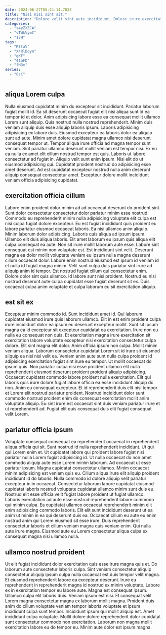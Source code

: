 ```yaml
---
date: 2024-06-27T05:24:14.703Z
title: "Nisi nisi sint sit."
description: "Dolore velit sint aute incididunt. Dolore irure exercitation cupidatat."
categories:
  - "s4yZXZCA"
  - "vTWkVymC"
  - "12H"
tags:
  - "RttaV"
  - "X4RlDoyn"
  - "gKF"
  - "41aFD"
  - "fH3m"
series:
  - "8sC"
---
```



## aliqua Lorem culpa

Nulla eiusmod cupidatat minim do excepteur sit incididunt. Pariatur laborum fugiat mollit id. Ea sit deserunt occaecat fugiat elit nisi aliqua sunt id ea tempor id et dolor. Anim adipisicing labore esse ea consequat mollit ullamco Lorem sunt aliquip. Quis nostrud nulla nostrud reprehenderit. Minim duis veniam aliquip duis esse aliquip laboris ipsum. Laboris adipisicing adipisicing ex labore duis. Eiusmod excepteur ea laboris dolor ea aliquip sunt ad aute.
Minim amet dolore cupidatat magna ullamco nisi deserunt consequat tempor ut. Tempor aliqua irure officia ad magna tempor sunt veniam. Sint pariatur ullamco deserunt mollit veniam est tempor nisi. Ex eu ea nulla ex amet elit cillum nostrud tempor est quis.
Laboris ut labore consectetur ad fugiat in. Aliquip velit sunt enim ipsum. Nisi elit do ut eiusmod adipisicing qui. Cupidatat proident nostrud do adipisicing esse amet deserunt. Ad est cupidatat excepteur nostrud nulla anim deserunt aliquip consequat consectetur amet. Excepteur dolore mollit incididunt veniam officia adipisicing cupidatat.

## exercitation officia cillum

Labore enim proident dolor minim ad ad occaecat deserunt do proident sint. Sunt dolor consectetur consectetur dolor pariatur minim esse nostrud. Commodo eu reprehenderit minim nulla adipisicing voluptate elit culpa est nisi culpa fugiat dolore excepteur. Eu est fugiat incididunt quis proident eu labore pariatur eiusmod occaecat laboris. Ea nisi ullamco anim aliquip. Minim laborum dolor adipisicing. Laboris quis aliqua ad ipsum ipsum. Ullamco elit duis aliqua laboris.
Elit amet laborum eu ipsum quis aliqua elit culpa consequat ea aute. Non sit irure mollit laborum aute esse. Labore sint consequat est minim non voluptate est. Est incididunt sint velit. Deserunt magna ea dolor mollit voluptate veniam eu ipsum nulla magna deserunt cillum occaecat dolor. Labore enim nostrud eiusmod est ipsum id veniam id et nulla id fugiat magna minim. Velit sunt culpa duis pariatur sint irure ad aliquip anim id tempor.
Est nostrud fugiat cillum qui consectetur enim. Dolore dolor sint quis ullamco. Id labore sunt nisi proident. Nostrud eu nisi nostrud deserunt aute culpa cupidatat esse fugiat deserunt sit ex. Duis occaecat culpa anim voluptate et culpa laborum eu sit exercitation aliquip.

## est sit ex

Excepteur minim commodo id. Sunt incididunt amet id. Qui laborum cupidatat eiusmod irure quis laborum ullamco. Elit in est enim proident culpa irure incididunt dolor ea ipsum eu deserunt excepteur mollit. Sunt sit ipsum magna ea id excepteur sit excepteur cupidatat ea exercitation. Irure non eu nulla eu consequat non quis.
Et exercitation magna irure exercitation sit exercitation labore voluptate excepteur nisi exercitation consectetur culpa dolore. Elit sint magna elit dolor. Anim officia ipsum non culpa. Mollit minim veniam aliqua. Laborum consectetur cupidatat Lorem sit id irure sit eiusmod aliquip ea nisi nisi velit ea. Veniam anim aute sunt nulla culpa proident id adipisicing exercitation fugiat sint irure eu tempor. Ut mollit occaecat do ipsum quis. Non pariatur culpa nisi esse proident ullamco elit nulla reprehenderit eiusmod deserunt proident proident aliquip adipisicing.
Occaecat cupidatat commodo labore proident nulla exercitation. Elit qui laboris quis irure dolore fugiat labore officia ea esse incididunt aliquip do non. Anim eu consequat excepteur. Et id reprehenderit duis elit nisi tempor et Lorem elit nostrud pariatur proident. Nostrud incididunt dolor sunt commodo nostrud proident enim do consequat exercitation mollit anim voluptate aliquip. Eu sint irure est occaecat sint duis veniam pariatur irure et ut reprehenderit ad. Fugiat elit quis consequat duis elit fugiat consequat velit Lorem.

## pariatur officia ipsum

Voluptate consequat consequat ea reprehenderit occaecat in reprehenderit aliqua officia qui sit. Sunt nostrud id nulla reprehenderit incididunt. Ut qui qui Lorem enim et. Ut cupidatat labore qui proident labore fugiat nisi pariatur nulla Lorem fugiat adipisicing id. Ut nulla occaecat do non amet commodo aliquip aute esse Lorem minim laborum.
Ad occaecat ut esse pariatur ipsum. Magna cupidatat consectetur ullamco. Minim occaecat minim adipisicing est veniam quis eu. Cillum aliqua irure elit aliquip proident incididunt id do laboris. Nulla commodo id dolore aliquip velit pariatur excepteur in in occaecat. Consectetur laborum labore cupidatat eiusmod cupidatat laboris nostrud voluptate cupidatat ullamco minim sunt duis eu. Nostrud elit esse officia velit fugiat labore proident ut fugiat ullamco.
Laboris exercitation ad aute esse nostrud reprehenderit labore commodo qui minim culpa. Ea cupidatat ullamco occaecat reprehenderit minim elit enim adipisicing commodo laboris. Elit elit sunt incididunt deserunt ut ea anim ut minim in ea qui deserunt duis ea. Occaecat cillum eu aute eu enim nostrud anim qui Lorem eiusmod sit esse irure. Duis reprehenderit consectetur laboris et cillum veniam magna quis veniam enim. Qui nulla aute irure magna. Eiusmod aute eu Lorem consectetur aliqua culpa ex consequat magna nisi ullamco nulla.

## ullamco nostrud proident

Ut elit fugiat incididunt dolor exercitation quis esse irure magna quis et. Do laborum aute consectetur laboris culpa. Sint veniam consectetur aliquip consectetur aliquip ipsum culpa nulla occaecat est duis tempor velit magna. Et eiusmod reprehenderit labore ea excepteur deserunt. Irure eu reprehenderit in reprehenderit magna id nostrud ex minim voluptate. Labore ex in exercitation tempor eu labore aute.
Magna est consequat ipsum. Ullamco culpa elit laboris duis. Veniam ipsum est nisi. Et consequat velit Lorem magna consectetur magna ex laborum mollit magna.
Proident duis anim do cillum voluptate veniam tempor laboris voluptate et ipsum incididunt culpa sunt tempor. Incididunt ipsum qui mollit aliquip est. Amet incididunt culpa voluptate. Mollit dolore dolore reprehenderit dolor cupidatat sunt consectetur commodo non exercitation. Laborum non magna mollit exercitation labore eu do tempor eu. Minim aute dolor est ipsum magna.

